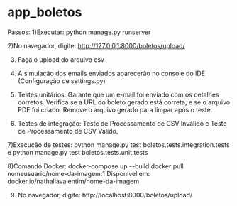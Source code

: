 # app_boletos

Passos:
1)Executar: python manage.py runserver

2)No navegador, digite: http://127.0.0.1:8000/boletos/upload/

3) Faça o upload do arquivo csv

4) A simulação dos emails enviados aparecerão no console do IDE (Configuração de settings.py)

5) Testes unitários:
Garante que um e-mail foi enviado com os detalhes corretos.
Verifica se a URL do boleto gerado está correta, e se o arquivo PDF foi criado. Remove o arquivo gerado para limpar após o teste.

6) Testes de integração:
Teste de Processamento de CSV Inválido e Teste de Processamento de CSV Válido.

7)Execução de testes: python manage.py test boletos.tests.integration.tests e python manage.py test boletos.tests.unit.tests

8)Comando Docker: docker-compose up --build
docker pull nomeusuario/nome-da-imagem:1
Disponível em:
docker.io/nathaliavalentim/nome-da-imagem    

9) No navegador, digite: http://localhost:8000/boletos/upload/

